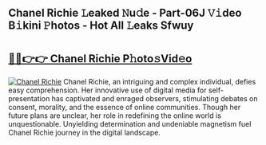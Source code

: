 ## Chanel Richie 𝙻eaked 𝙽u𝚍e - Part-06J 𝚅𝚒deo B𝚒kini 𝙿hotos - Hot All 𝙻eaks Sfwuy

# <h2><a href="http://ld1g5v.urlbe.top/?page=Chanel+Richie">🔗🔗👉👉 Chanel Richie P𝚑oto𝚜Vid𝚎o</a></h2>

[![Chanel Richie](https://i.imgur.com/eBuTRDB.gif)](http://ld1g5v.urlbe.top/?page=Chanel+Richie)
Chanel Richie, an intriguing and complex individual, defies easy comprehension. Her innovative use of digital media for self-presentation has captivated and enraged observers, stimulating debates on consent, morality, and the essence of online communities. Though her future plans are unclear, her role in redefining the online world is unquestionable. Unyielding determination and undeniable magnetism fuel Chanel Richie journey in the digital landscape.
